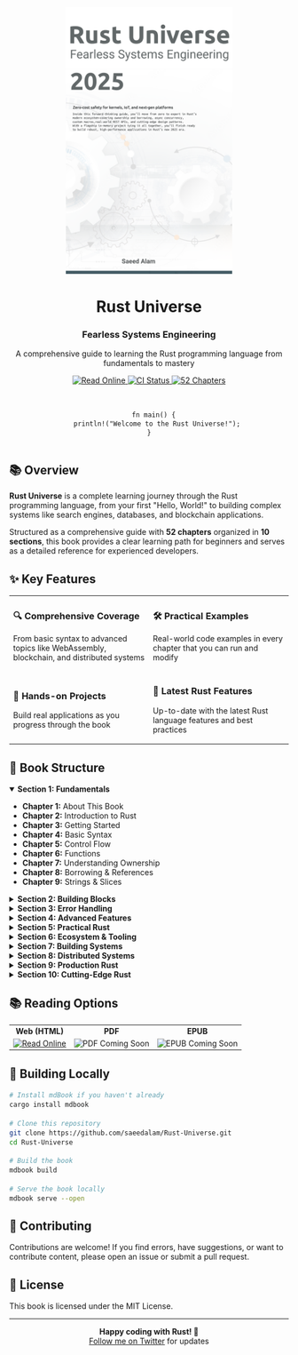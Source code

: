 <div align="center">
  <img src="Rust Univers.png" alt="Rust Universe Book Cover" width="300px">
  <h1>Rust Universe</h1>
  <h3>Fearless Systems Engineering</h3>
  <p>A comprehensive guide to learning the Rust programming language from fundamentals to mastery</p>

  <p>
    <a href="https://saeedalam.github.io/Rust-Universe">
      <img src="https://img.shields.io/badge/Read-Online-blue?style=for-the-badge&logo=rust" alt="Read Online">
    </a>
    <a href="https://github.com/saeedalam/Rust-Universe/actions">
      <img src="https://img.shields.io/badge/CI-Status-green?style=for-the-badge&logo=github-actions" alt="CI Status">
    </a>
    <a href="#book-structure">
      <img src="https://img.shields.io/badge/Chapters-52-orange?style=for-the-badge&logo=bookstack" alt="52 Chapters">
    </a>
  </p>

  <br>
  
  <pre align="center">
  <code>fn main() {
    println!("Welcome to the Rust Universe!");
}</code>
  </pre>
</div>

## 📚 Overview

**Rust Universe** is a complete learning journey through the Rust programming language, from your first "Hello, World!" to building complex systems like search engines, databases, and blockchain applications.

Structured as a comprehensive guide with **52 chapters** organized in **10 sections**, this book provides a clear learning path for beginners and serves as a detailed reference for experienced developers.

## ✨ Key Features

<table>
  <tr>
    <td width="50%">
      <h3>🔍 Comprehensive Coverage</h3>
      <p>From basic syntax to advanced topics like WebAssembly, blockchain, and distributed systems</p>
    </td>
    <td width="50%">
      <h3>🛠️ Practical Examples</h3>
      <p>Real-world code examples in every chapter that you can run and modify</p>
    </td>
  </tr>
  <tr>
    <td width="50%">
      <h3>🧪 Hands-on Projects</h3>
      <p>Build real applications as you progress through the book</p>
    </td>
    <td width="50%">
      <h3>🔄 Latest Rust Features</h3>
      <p>Up-to-date with the latest Rust language features and best practices</p>
    </td>
  </tr>
</table>

## 📖 Book Structure

<details open>
<summary><strong>Section 1: Fundamentals</strong></summary>

- **Chapter 1:** About This Book
- **Chapter 2:** Introduction to Rust
- **Chapter 3:** Getting Started
- **Chapter 4:** Basic Syntax
- **Chapter 5:** Control Flow
- **Chapter 6:** Functions
- **Chapter 7:** Understanding Ownership
- **Chapter 8:** Borrowing & References
- **Chapter 9:** Strings & Slices
</details>

<details>
<summary><strong>Section 2: Building Blocks</strong></summary>

- **Chapter 10:** Advanced Ownership
- **Chapter 11:** Structs
- **Chapter 12:** Enums
- **Chapter 13:** Modules
- **Chapter 14:** Collections
- **Chapter 15:** Generics
- **Chapter 16:** Traits
- **Chapter 17:** Advanced Traits
- **Chapter 18:** Lifetimes
</details>

<details>
<summary><strong>Section 3: Error Handling</strong></summary>

- **Chapter 19:** Panic!
- **Chapter 20:** Result & Option
- **Chapter 21:** Error Patterns
</details>

<details>
<summary><strong>Section 4: Advanced Features</strong></summary>

- **Chapter 22:** Iterators
- **Chapter 23:** Closures
- **Chapter 24:** Concurrency
- **Chapter 25:** Async/Await
- **Chapter 26:** Macros
- **Chapter 27:** Unsafe Rust
</details>

<details>
<summary><strong>Section 5: Practical Rust</strong></summary>

- **Chapter 28:** Testing
- **Chapter 29:** CLI Applications
- **Chapter 30:** Web Development
- **Chapter 31:** Database Access
- **Chapter 32:** Network Programming
- **Chapter 33:** Systems Programming
</details>

<details>
<summary><strong>Section 6: Ecosystem & Tooling</strong></summary>

- **Chapter 34:** Cargo in Depth
- **Chapter 35:** Build Systems
- **Chapter 36:** Performance Optimization
- **Chapter 37:** Interoperability
</details>

<details>
<summary><strong>Section 7: Building Systems</strong></summary>

- **Chapter 38:** Building a Database
- **Chapter 39:** Game Development
- **Chapter 40:** Cloud Native Applications
</details>

<details>
<summary><strong>Section 8: Distributed Systems</strong></summary>

- **Chapter 41:** Distributed Systems
- **Chapter 42:** Machine Learning
- **Chapter 43:** Embedded Development
</details>

<details>
<summary><strong>Section 9: Production Rust</strong></summary>

- **Chapter 44:** Production-Ready Code
- **Chapter 45:** Building a Search Engine
- **Chapter 46:** Building a Programming Language
</details>

<details>
<summary><strong>Section 10: Cutting-Edge Rust</strong></summary>

- **Chapter 47:** Blockchain Development
- **Chapter 48:** Big Data Processing
- **Chapter 49:** WebAssembly & Frontend
- **Chapter 50:** Advanced Memory Management
- **Chapter 51:** Edge Computing
- **Chapter 52:** Security Patterns
</details>

## 📚 Reading Options

<div align="center">
  <table>
    <tr>
      <td align="center"><strong>Web (HTML)</strong></td>
      <td align="center"><strong>PDF</strong></td>
      <td align="center"><strong>EPUB</strong></td>
    </tr>
    <tr>
      <td align="center">
        <a href="https://saeedalam.github.io/Rust-Universe">
          <img src="https://img.shields.io/badge/Read-Online-blue?style=for-the-badge&logo=html5" alt="Read Online">
        </a>
      </td>
      <td align="center">
        <img src="https://img.shields.io/badge/Coming-Soon-gray?style=for-the-badge&logo=adobe-acrobat-reader" alt="PDF Coming Soon">
      </td>
      <td align="center">
        <img src="https://img.shields.io/badge/Coming-Soon-gray?style=for-the-badge&logo=apple-books" alt="EPUB Coming Soon">
      </td>
    </tr>
  </table>
</div>

## 🔧 Building Locally

```bash
# Install mdBook if you haven't already
cargo install mdbook

# Clone this repository
git clone https://github.com/saeedalam/Rust-Universe.git
cd Rust-Universe

# Build the book
mdbook build

# Serve the book locally
mdbook serve --open
```

## 👥 Contributing

Contributions are welcome! If you find errors, have suggestions, or want to contribute content, please open an issue or submit a pull request.

## 📜 License

This book is licensed under the MIT License.

---

<div align="center">
  <p>
    <strong>Happy coding with Rust! 🦀</strong><br>
    <a href="https://twitter.com/saeedalam">Follow me on Twitter</a> for updates
  </p>
</div>
